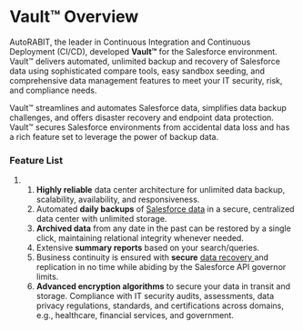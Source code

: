 # Vault™ Overview

AutoRABIT, the leader in Continuous Integration and Continuous Deployment (CI/CD), developed **Vault™** for the Salesforce environment. Vault™ delivers automated, unlimited backup and recovery of Salesforce data using sophisticated compare tools, easy sandbox seeding, and comprehensive data management features to meet your IT security, risk, and compliance needs.

Vault™ streamlines and automates Salesforce data, simplifies data backup challenges, and offers disaster recovery and endpoint data protection. Vault™ secures Salesforce environments from accidental data loss and has a rich feature set to leverage the power of backup data.

### Feature List <a href="#feature-list" id="feature-list"></a>

1.
   1. **Highly reliable** data center architecture for unlimited data backup, scalability, availability, and responsiveness.
   2. Automated **daily backups** of [Salesforce data](../../arm/arm-features/dataloader/single-dataloader/update-salesforce-data.md) in a secure, centralized data center with unlimited storage.
   3. **Archived data** from any date in the past can be restored by a single click, maintaining relational integrity whenever needed.
   4. Extensive **summary reports** based on your search/queries.
   5. Business continuity is ensured with **secure** [data recovery ](https://www.autorabit.com/blog/5-tips-to-get-the-most-from-salesforce-data-recovery/)and replication in no time while abiding by the Salesforce API governor limits.
   6. **Advanced encryption algorithms** to secure your data in transit and storage. Compliance with IT security audits, assessments, data privacy regulations, standards, and certifications across domains, e.g., healthcare, financial services, and government.
